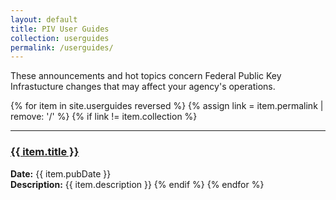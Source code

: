 ```yaml
---
layout: default
title: PIV User Guides
collection: userguides
permalink: /userguides/
---
```


These announcements and hot topics concern Federal Public Key Infrastucture changes that may affect your agency's operations.

{% for item in site.userguides reversed %}
  {% assign link = item.permalink | remove: '/' %}
  {% if link != item.collection %}
  <hr/>
  <h3><a href="{{site.baseurl}}/{{ item.permalink }}"  title="{{ item.title }}">{{ item.title }}</a></h3>
  <strong>Date:</strong> {{ item.pubDate }}<br />
  <strong>Description:</strong> {{ item.description }}
  {% endif %}
{% endfor %}

